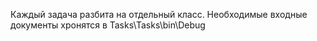 Каждый задача разбита на отдельный класс. Необходимые входные документы хронятся в Tasks\Tasks\bin\Debug

